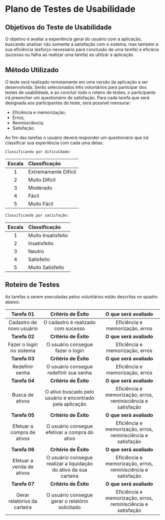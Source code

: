 # Plano de Testes de Usabilidade

## Objetivos do Teste de Usabilidade

O objetivo é avaliar a experiência geral do usuário com a aplicação, buscando analisar não somente a satisfação com o sistema, mas também a sua eficiência (esforço necessário para conclusão de uma tarefa) e eficácia (sucesso ou falha ao realizar uma tarefa) ao utilizar a aplicação

## Método Utilizado
O teste será realizado remotamente em uma versão da aplicação a ser desenvolvida. Serão selecionados três voluntários para participar dos testes de usabilidade, e ao concluir todo o roteiro de testes, o participante irá preencher um questionário de satisfação.
Para cada tarefa que será designada aos participantes do teste, será possível mensurar: 

* Eficiência e memorização;
* Erros;
* Reminisciência;
* Satisfação.


Ao fim das tarefas o usuário deverá responder um questionário que irá classificar sua experiência com cada uma delas:

`Classificando por dificuldade:` 

| **Escala** | **Classificação** |
| :---: | :--- |
| 1 | Extremamente Difícil |
| 2 | Muito Difícil |
| 3 | Moderado |
| 4 | Fácil |
| 5 | Muito Fácil |

`Classificando por satisfação:`

| **Escala** | **Classificação** |
| :---: | :--- |
| 1 | Muito Insatisfeito |
| 2 | Insatisfeito |
| 3 | Neutro |
| 4 | Satisfeito |
| 5 | Muito Satisfeito |


## Roteiro de Testes

As tarefas a serem executadas pelos voluntários estão descritas no quadro abaixo:

| **Tarefa 01** | **Critério de Êxito** | **O que será avaliado** |
| :---: | :---: | :---: |
|Cadastro de novo usuário | O cadastro é realizado com sucesso | Eficiência e memorização, erros |
| **Tarefa 02** | **Critério de Êxito** | **O que será avaliado** |
|Fazer o login no sistema | O usuário consegue fazer o login | Eficiência e memorização, erros |
| **Tarefa 03** | **Critério de Êxito** | **O que será avaliado** |
| Redefinir senha | O usuário consegue redefinir sua senha | Eficiência e memorização, erros |
| **Tarefa 04** | **Critério de Êxito** | **O que será avaliado** |
| Busca de ativos | O ativo buscado pelo usuário é encontrado pela aplicação | Eficiência e memorização, erros, reminisciência e satisfação|
| **Tarefa 05** | **Critério de Êxito** | **O que será avaliado** |
| Efetuar a compra de ativos | O usuário consegue efetivar a compra do ativo | Eficiência e memorização, erros, reminisciência e satisfação |
| **Tarefa 06** | **Critério de Êxito** | **O que será avaliado** |
| Efetuar a venda de ativos | O usuário consegue realizar a liquidação do ativo da sua carteira | Eficiência e memorização, erros, reminisciência e satisfação |
| **Tarefa 07** | **Critério de Êxito** | **O que será avaliado** |
| Gerar relatórios da carteira | O usuário consegue gerar o relatório solicitado | Eficiência e memorização, erros, reminisciência e satisfação |

